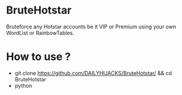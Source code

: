 # BruteHotstar
Bruteforce any Hotstar accounts be it VIP or Premium using your own WordList or RainbowTables.

# How to use ?
- git clone https://github.com/DAILYHIJACKS/BruteHotstar/ && cd BruteHotstar
- python 
